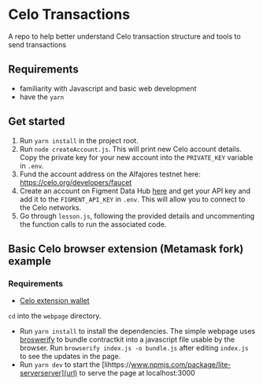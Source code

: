 # Celo Transactions

A repo to help better understand Celo transaction structure and tools to send transactions

## Requirements

- familiarity with Javascript and basic web development 
- have the `yarn`

## Get started 

1. Run `yarn install` in the project root.
2. Run `node createAccount.js`. This will print new Celo account details. Copy the private key for your new account into the `PRIVATE_KEY` variable in `.env`.
3. Fund the account address on the Alfajores testnet here: https://celo.org/developers/faucet
4. Create an account on Figment Data Hub [here](https://figment.io/datahub/celo/) and get your API key and add it to the `FIGMENT_API_KEY` in `.env`. This will allow you to connect to the Celo networks.
5. Go through `lesson.js`, following the provided details and uncommenting the function calls to run the associated code.

## Basic Celo browser extension (Metamask fork) example

### Requirements

- [Celo extension wallet](https://chrome.google.com/webstore/detail/celoextensionwallet/kkilomkmpmkbdnfelcpgckmpcaemjcdh)

`cd` into the `webpage` directory. 
- Run `yarn install` to install the dependencies. The simple webpage uses [broswerify](http://browserify.org/) to bundle contractkit into a javascript file usable by the browser. Run `browserify index.js -o bundle.js` after editing `index.js` to see the updates in the page.
- Run `yarn dev` to start the [lihttps://www.npmjs.com/package/lite-serverserver](url) to serve the page at localhost:3000
